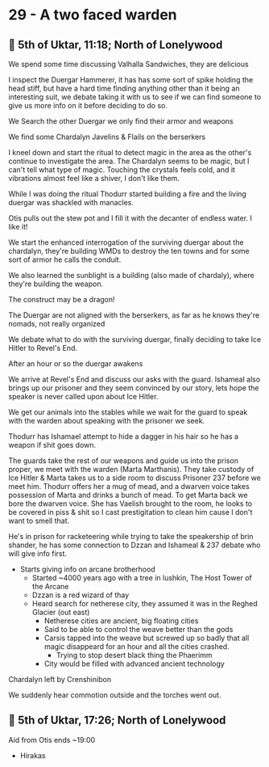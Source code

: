 # 29 - A two faced warden

## 📅 5th of Uktar, 11:18; North of Lonelywood

We spend some time discussing Valhalla Sandwiches, they are delicious

I inspect the Duergar Hammerer, it has has some sort of spike holding the head stiff, but have a hard time finding anything other than it being an interesting suit, we debate taking it with us to see if we can find someone to give us more info on it before deciding to do so.

We Search the other Duergar we only find their armor and weapons

We find some Chardalyn Javelins & Flails on the berserkers

I kneel down and start the ritual to detect magic in the area as the other's continue to investigate the area. The Chardalyn seems to be magic, but I can't tell what type of magic. Touching the crystals feels cold, and it vibrations almost feel like a shiver, I don't like them.

While I was doing the ritual Thodurr started building a fire and the living duergar was shackled with manacles.

Otis pulls out the stew pot and I fill it with the decanter of endless water. I like it!

We start the enhanced interrogation of the surviving duergar about the chardalyn, they're building WMDs to destroy the ten towns and for some sort of armor he calls the conduit.

We also learned the sunblight is a building (also made of chardaly), where they're building the weapon.

The construct may be a dragon!

The Duergar are not aligned with the berserkers, as far as he knows they're nomads, not really organized

We debate what to do with the surviving duergar, finally deciding to take Ice Hitler to Revel's End.

After an hour or so the duergar awakens

We arrive at Revel's End and discuss our asks with the guard. Ishameal also brings up our prisoner and they seem convinced by our story, lets hope the speaker is never called upon about Ice Hitler.

We get our animals into the stables while we wait for the guard to speak with the warden about speaking with the prisoner we seek.

Thodurr has Ishamael attempt to hide a dagger in his hair so he has a weapon if shit goes down.

The guards take the rest of our weapons and guide us into the prison proper, we meet with the warden (Marta Marthanis). They take custody of Ice Hitler & Marta takes us to a side room to discuss Prisoner 237 before we meet him. Thodurr offers her a mug of mead, and a dwarven voice takes possession of Marta and drinks a bunch of mead. To get Marta back we bore the dwarven voice. She has Vaelish brought to the room, he looks to be covered in piss & shit so I cast prestigitation to clean him cause I don't want to smell that.

He's in prison for racketeering while trying to take the speakership of brin shander, he has some connection to Dzzan and Ishameal & 237 debate who will give info first.

- Starts giving info on arcane brotherhood
  - Started ~4000 years ago with a tree in lushkin, The Host Tower of the Arcane
  - Dzzan is a red wizard of thay
  - Heard search for netherese city, they assumed it was in the Reghed Glacier (out east)
    - Netherese cities are ancient, big floating cities
    - Said to be able to control the weave better than the gods
    - Carsis tapped into the weave but screwed up so badly that all magic
      disappeard for an hour and all the cities crashed.
      - Trying to stop desert black thing the Phaerimm
    - City would be filled with advanced ancient technology

Chardalyn left by Crenshinibon

We suddenly hear commotion outside and the torches went out.

## 📅 5th of Uktar, 17:26; North of Lonelywood

Aid from Otis ends ~19:00

- Hirakas

